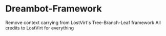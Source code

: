 # Dreambot-Framework
Remove context carrying from LostVirt's Tree-Branch-Leaf framework
All credits to LostVirt for everything
